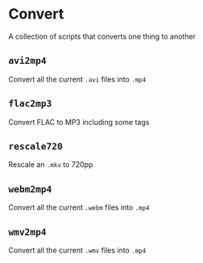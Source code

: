# Convert
A collection of scripts that converts one thing to another

## `avi2mp4`

Convert all the current `.avi` files into `.mp4`

## `flac2mp3`

Convert FLAC to MP3 including some tags

## `rescale720`

Rescale an `.mkv` to 720pp

## `webm2mp4`

Convert all the current `.webm` files into `.mp4`

## `wmv2mp4`

Convert all the current `.wmv` files into `.mp4`
